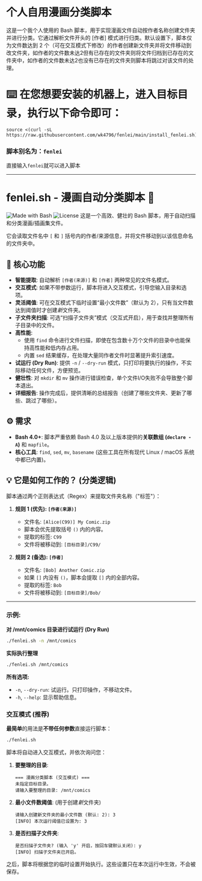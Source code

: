 # 个人自用漫画分类脚本

这是一个我个人使用的 Bash 脚本，用于实现漫画文件自动按作者名称创建文件夹并进行分类。它通过解析文件开头的 [作者] 模式进行归类。默认设置下，脚本仅为文件数达到 2 个（可在交互模式下修改）的作者创建新文件夹并将文件移动到改文件夹，如作者的文件数未达2但有已存在的文件夹则将文件归档到已存在的文件夹中，如作者的文件数未达2也没有已存在的文件夹则脚本将跳过对该文件的处理。

# ⌨️ 在您想要安装的机器上，进入目标目录，执行以下命令即可：
```
source <(curl -sL https://raw.githubusercontent.com/wk4796/fenlei/main/install_fenlei.sh)
```
### 脚本别名为：`fenlei`
直接输入`fenlei`就可以进入脚本

---

# fenlei.sh - 漫画自动分类脚本 📂

![Made with Bash](https://img.shields.io/badge/Made%20with-Bash-blue.svg)
![License](https://img.shields.io/badge/license-MIT-green.svg) 这是一个高效、健壮的 Bash 脚本，用于自动扫描和分类漫画/插画集文件。

它会读取文件名中 `[` 和 `]` 括号内的作者/来源信息，并将文件移动到以该信息命名的文件夹中。

## 🚀 核心功能

* **智能提取**: 自动解析 `[作者(来源)]` 和 `[作者]` 两种常见的文件名模式。
* **交互模式**: 如果不带参数运行，脚本将进入交互模式，引导您输入目录和选项。
* **灵活阈值**: 可在交互模式下临时设置“最小文件数”（默认为 2），只有当文件数达到阈值时才创建*新*文件夹。
* **子文件夹扫描**: 可选“扫描子文件夹”模式（交互式开启），用于查找并整理所有子目录中的文件。
* **高性能**:
    * 使用 `find` 命令进行文件扫描，即使在包含数十万个文件的目录中也能保持高性能和低内存占用。
    * 内置 `sed` 结果缓存，在处理大量同作者文件时显著提升索引速度。
* **试运行 (Dry Run)**: 提供 `-n` / `--dry-run` 模式，只打印将要执行的操作，不实际移动任何文件，方便预览。
* **健壮性**: 对 `mkdir` 和 `mv` 操作进行错误检查，单个文件I/O失败不会导致整个脚本退出。
* **详细报告**: 操作完成后，提供清晰的总结报告（创建了哪些文件夹、更新了哪些、跳过了哪些）。

## ⚙️ 需求

* **Bash 4.0+**: 脚本严重依赖 Bash 4.0 及以上版本提供的**关联数组 (`declare -A`)** 和 `mapfile`。
* **核心工具**: `find`, `sed`, `mv`, `basename` (这些工具在所有现代 Linux / macOS 系统中都已内置)。

## 💡 它是如何工作的？ (分类逻辑)

脚本通过两个正则表达式（Regex）来提取文件夹名称（"标签"）：

1.  **规则 1 (优先): `[作者(来源)]`**
    * 文件名: `[Alice(C99)] My Comic.zip`
    * 脚本会优先提取括号 `()` 内的内容。
    * 提取的标签: `C99`
    * 文件将被移动到: `[目标目录]/C99/`

2.  **规则 2 (备选): `[作者]`**
    * 文件名: `[Bob] Another Comic.zip`
    * 如果 `[]` 内没有 `()`，脚本会提取 `[]` 内的全部内容。
    * 提取的标签: `Bob`
    * 文件将被移动到: `[目标目录]/Bob/`

---

### 示例:
**对 /mnt/comics 目录进行试运行 (Dry Run)**
```bash
./fenlei.sh -n /mnt/comics
```
**实际执行整理**
```bash
./fenlei.sh /mnt/comics
```

**所有选项:**

  * `-n`, `--dry-run`: 试运行。只打印操作，不移动文件。
  * `-h`, `--help`: 显示帮助信息。

### 交互模式 (推荐)

**最简单**的用法是**不带任何参数**直接运行脚本：

```bash
./fenlei.sh
```

脚本将自动进入交互模式，并依次询问您：

1.  **要整理的目录**:
    ```
    === 漫画分类脚本 (交互模式) ===
    未指定目标目录。
    请输入要整理的目录: /mnt/comics
    ```
2.  **最小文件数阈值**: (用于创建*新*文件夹)
    ```
    请输入创建新文件夹的最小文件数 (默认: 2): 3
    [INFO] 本次运行阈值已设置为: 3
    ```
3.  **是否扫描子文件夹**:
    ```
    是否扫描子文件夹? (输入 'y' 开启，按回车键默认关闭): y
    [INFO] 扫描子文件夹已开启。
    ```

之后，脚本将根据您的临时设置开始执行。这些设置只在本次运行中生效，不会被保存。
